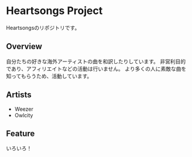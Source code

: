 # Heartsongs Project
Heartsongsのリポジトリです。


## Overview
自分たちの好きな海外アーティストの曲を和訳したりしています。
非営利目的であり、アフィリエイトなどの活動は行いません。
より多くの人に素敵な曲を知ってもらうため、活動しています。

## Artists
* Weezer
* Owlcity

## Feature
いろいろ！